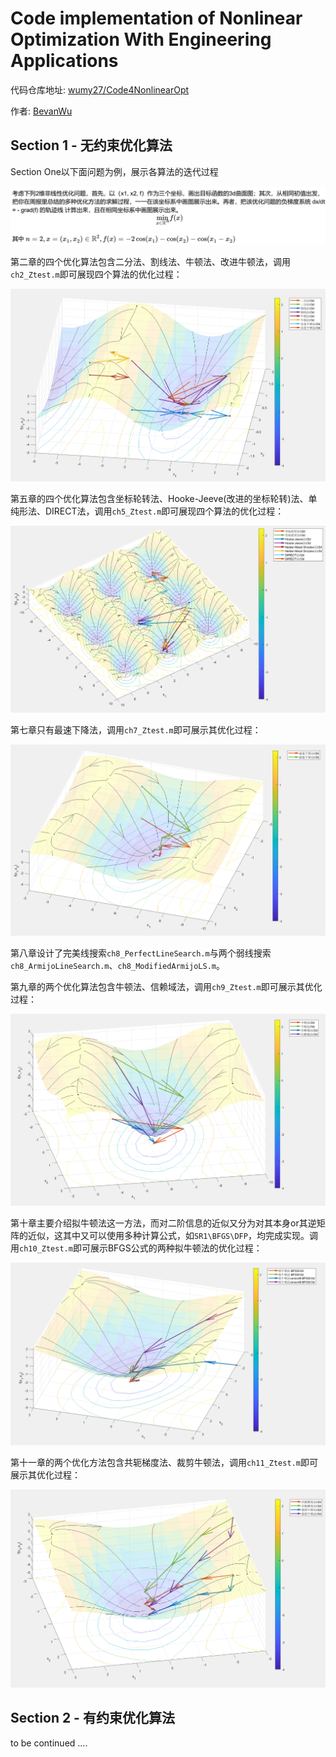 # Code implementation of Nonlinear Optimization With Engineering Applications

代码仓库地址: [wumy27/Code4NonlinearOpt](https://github.com/wumy27/Code4NonlinearOpt)

作者: [BevanWu](mailto:bevn2wu@outlook.com)

## Section 1 - 无约束优化算法

Section One以下面问题为例，展示各算法的迭代过程

![UnconstraintOptimizationProblem](README.assets/UnconstraintOptimizationProblem.png)

第二章的四个优化算法包含二分法、割线法、牛顿法、改进牛顿法，调用`ch2_Ztest.m`即可展现四个算法的优化过程：

![ch2_ztest](README.assets/ch2_ztest.png)

第五章的四个优化算法包含坐标轮转法、Hooke-Jeeve(改进的坐标轮转)法、单纯形法、DIRECT法，调用`ch5_Ztest.m`即可展现四个算法的优化过程：

![ch5_ztest](README.assets/ch5_ztest.png)

第七章只有最速下降法，调用`ch7_Ztest.m`即可展示其优化过程：

![ch7_ztest](README.assets/ch7_ztest.png)

第八章设计了完美线搜索`ch8_PerfectLineSearch.m`与两个弱线搜索`ch8_ArmijoLineSearch.m`、`ch8_ModifiedArmijoLS.m`。

第九章的两个优化算法包含牛顿法、信赖域法，调用`ch9_Ztest.m`即可展示其优化过程：

![ch9_ztest](README.assets/ch9_ztest.png)

第十章主要介绍拟牛顿法这一方法，而对二阶信息的近似又分为对其本身or其逆矩阵的近似，这其中又可以使用多种计算公式，如`SR1\BFGS\DFP`，均完成实现。调用`ch10_Ztest.m`即可展示BFGS公式的两种拟牛顿法的优化过程：

![ch10_ztest](README.assets/ch10_ztest.png)

第十一章的两个优化方法包含共轭梯度法、裁剪牛顿法，调用`ch11_Ztest.m`即可展示其优化过程：

![ch11_ztest](README.assets/ch11_ztest.png)



## Section 2 - 有约束优化算法

to be continued ....





